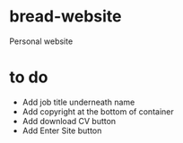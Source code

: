 # bread-website
Personal website

# to do
- Add job title underneath name
- Add copyright at the bottom of container
- Add download CV button
- Add Enter Site button

